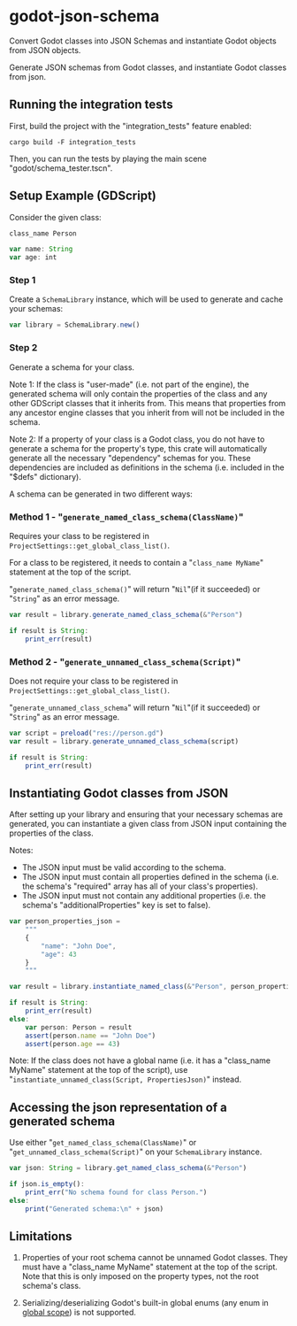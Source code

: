# godot-json-schema
Convert Godot classes into JSON Schemas and instantiate Godot objects from JSON objects.

 Generate JSON schemas from Godot classes, and instantiate Godot classes from json.


## Running the integration tests

First, build the project with the "integration_tests" feature enabled:
```
cargo build -F integration_tests
```

Then, you can run the tests by playing the main scene "godot/schema_tester.tscn".

## Setup Example (GDScript)

Consider the given class:
 ```js
 class_name Person

 var name: String
 var age: int
 ```

### Step 1
Create a `SchemaLibrary` instance, which will be used to generate and cache your schemas:
 ```js
 var library = SchemaLibrary.new()
 ```

### Step 2
Generate a schema for your class.

 Note 1: If the class is "user-made" (i.e. not part of the engine),
 the generated schema will only contain the properties of the class and any other GDScript classes that it inherits from. 
 This means that properties from any ancestor engine classes that you inherit from will not be included in the schema.

 Note 2: If a property of your class is a Godot class, you do not have to generate a schema for the property's type,
 this crate will automatically generate all the necessary "dependency" schemas for you.
 These dependencies are included as definitions in the schema (i.e. included in the "$defs" dictionary).

 A schema can be generated in two different ways:

 ### Method 1 - "`generate_named_class_schema(ClassName)`"
 Requires your class to be registered in `ProjectSettings::get_global_class_list()`.

 For a class to be registered, it needs to contain a "`class_name MyName`" statement at the top of the script.

 "`generate_named_class_schema()`" will return "`Nil`"(if it succeeded) or "`String`" as an error message.

 ```js
 var result = library.generate_named_class_schema(&"Person")

 if result is String:
     print_err(result)
 ```

 ### Method 2 - "`generate_unnamed_class_schema(Script)`"
 Does not require your class to be registered in `ProjectSettings::get_global_class_list()`.

 "`generate_unnamed_class_schema`" will return "`Nil`"(if it succeeded) or "`String`" as an error message.

 ```js
 var script = preload("res://person.gd")
 var result = library.generate_unnamed_class_schema(script)

 if result is String:
     print_err(result)
 ```

 ## Instantiating Godot classes from JSON

 After setting up your library and ensuring that your necessary schemas are generated,
 you can instantiate a given class from JSON input containing the properties of the class.

 Notes:
 - The JSON input must be valid according to the schema.
 - The JSON input must contain all properties defined in the schema (i.e. the schema's "required" array has all of your class's properties).
 - The JSON input must not contain any additional properties (i.e. the schema's "additionalProperties" key is set to false).

 ```js
 var person_properties_json = 
     """
     {
         "name": "John Doe",
         "age": 43
     }
     """

 var result = library.instantiate_named_class(&"Person", person_properties_json)

 if result is String:
     print_err(result)
 else:
     var person: Person = result
     assert(person.name == "John Doe")
     assert(person.age == 43)
 ```
 
 Note: If the class does not have a global name (i.e. it has a "class_name MyName" statement at the top of the script),
 use "`instantiate_unnamed_class(Script, PropertiesJson)`" instead.

 ## Accessing the json representation of a generated schema

 Use either "`get_named_class_schema(ClassName)`" or "`get_unnamed_class_schema(Script)`" on your `SchemaLibrary` instance.

 ```js
 var json: String = library.get_named_class_schema(&"Person")

 if json.is_empty():
     print_err("No schema found for class Person.")
 else:
     print("Generated schema:\n" + json)
 ```

## Limitations
1. Properties of your root schema cannot be unnamed Godot classes. They must have a "class_name MyName" statement at the top of the script.
   Note that this is only imposed on the property types, not the root schema's class.

2. Serializing/deserializing Godot's built-in global enums (any enum in [global scope](https://docs.godotengine.org/en/stable/classes/class_%40globalscope.html#enumerations)) is not supported.
